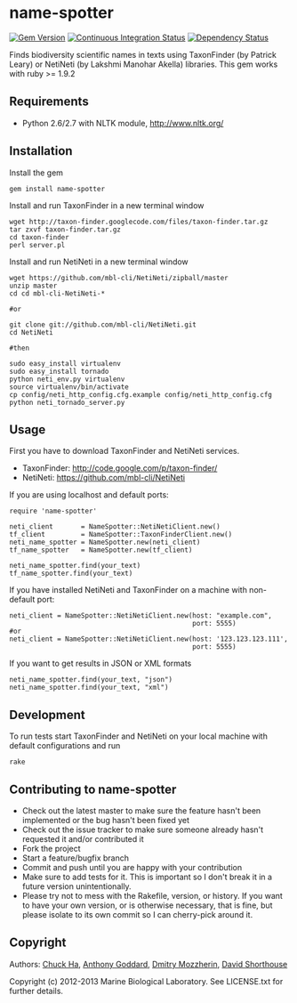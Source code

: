 name-spotter
============

[![Gem Version][1]][2]
[![Continuous Integration Status][3]][4]
[![Dependency Status][5]][6]


Finds biodiversity scientific names in texts using TaxonFinder
(by Patrick Leary) or NetiNeti (by Lakshmi Manohar Akella) libraries.
This gem works with ruby >= 1.9.2

Requirements
------------

* Python 2.6/2.7 with NLTK module, http://www.nltk.org/

Installation
------------

Install the gem

    gem install name-spotter

Install and run TaxonFinder in a new terminal window

    wget http://taxon-finder.googlecode.com/files/taxon-finder.tar.gz
    tar zxvf taxon-finder.tar.gz
    cd taxon-finder
    perl server.pl

Install and run NetiNeti in a new terminal window

    wget https://github.com/mbl-cli/NetiNeti/zipball/master
    unzip master
    cd cd mbl-cli-NetiNeti-*

    #or

    git clone git://github.com/mbl-cli/NetiNeti.git
    cd NetiNeti

    #then

    sudo easy_install virtualenv
    sudo easy_install tornado
    python neti_env.py virtualenv
    source virtualenv/bin/activate
    cp config/neti_http_config.cfg.example config/neti_http_config.cfg
    python neti_tornado_server.py

Usage
-----

First you have to download TaxonFinder and NetiNeti services.

* TaxonFinder: http://code.google.com/p/taxon-finder/
* NetiNeti: https://github.com/mbl-cli/NetiNeti

If you are using localhost and default ports:

    require 'name-spotter'

    neti_client       = NameSpotter::NetiNetiClient.new()
    tf_client         = NameSpotter::TaxonFinderClient.new()
    neti_name_spotter = NameSpotter.new(neti_client)
    tf_name_spotter   = NameSpotter.new(tf_client)

    neti_name_spotter.find(your_text)
    tf_name_spotter.find(your_text)

If you have installed NetiNeti and TaxonFinder on a machine
with non-default port:

    neti_client = NameSpotter::NetiNetiClient.new(host: "example.com",
                                                  port: 5555)
    #or
    neti_client = NameSpotter::NetiNetiClient.new(host: '123.123.123.111',
                                                  port: 5555)

If you want to get results in JSON or XML formats

    neti_name_spotter.find(your_text, "json")
    neti_name_spotter.find(your_text, "xml")

Development
-----------

To run tests start TaxonFinder and NetiNeti on your local machine with
default configurations and run

    rake



Contributing to name-spotter
----------------------------

* Check out the latest master to make sure the feature hasn't been implemented
or the bug hasn't been fixed yet
* Check out the issue tracker to make sure someone already hasn't requested
it and/or contributed it
* Fork the project
* Start a feature/bugfix branch
* Commit and push until you are happy with your contribution
* Make sure to add tests for it. This is important so I don't break it in a
future version unintentionally.
* Please try not to mess with the Rakefile, version, or history. If you want
to have your own version, or is otherwise necessary, that is fine, but please
isolate to its own commit so I can cherry-pick around it.

Copyright
---------

Authors: [Chuck Ha][7], [Anthony Goddard][8], [Dmitry Mozzherin][9],
[David Shorthouse][10]

Copyright (c) 2012-2013 Marine Biological Laboratory. See LICENSE.txt for
further details.

[1]: https://badge.fury.io/rb/name-spotter.png
[2]: http://badge.fury.io/rb/name-spotter
[3]: https://secure.travis-ci.org/GlobalNamesArchitecture/name-spotter.png
[4]: http://travis-ci.org/GlobalNamesArchitecture/name-spotter
[5]: https://gemnasium.com/GlobalNamesArchitecture/name-spotter.png
[6]: https://gemnasium.com/GlobalNamesArchitecture/name-spotter
[7]: https://github.com/ChuckHa
[8]: https://github.com/agoddard
[9]: https://github.com/dimus
[10]: https://github.com/dshorthouse
